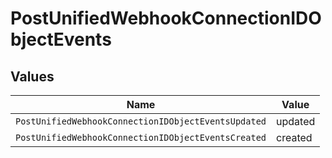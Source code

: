 # PostUnifiedWebhookConnectionIDObjectEvents


## Values

| Name                                                | Value                                               |
| --------------------------------------------------- | --------------------------------------------------- |
| `PostUnifiedWebhookConnectionIDObjectEventsUpdated` | updated                                             |
| `PostUnifiedWebhookConnectionIDObjectEventsCreated` | created                                             |